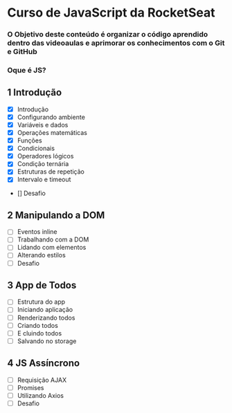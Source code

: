 # Curso de JavaScript da RocketSeat 
### O Objetivo deste conteúdo é organizar o código aprendido dentro das videoaulas e aprimorar os conhecimentos com o Git e GitHub 

### Oque é JS?
#### 
## 1 Introdução
- [x] Introdução
- [X] Configurando ambiente
- [X] Variáveis e dados
- [X] Operações matemáticas
- [X] Funções
- [X] Condicionais
- [X] Operadores lógicos
- [X] Condição ternária
- [X] Estruturas de repetição
- [X] Intervalo e timeout
- [] Desafio

## 2 Manipulando a DOM
- [ ] Eventos inline
- [ ] Trabalhando com a DOM
- [ ] Lidando com elementos
- [ ] Alterando estilos
- [ ] Desafio

## 3 App de Todos
- [ ] Estrutura do app
- [ ] Iniciando aplicação
- [ ] Renderizando todos
- [ ] Criando todos
- [ ] E cluindo todos
- [ ] Salvando no storage

## 4 JS Assíncrono
- [ ] Requisição AJAX
- [ ] Promises
- [ ] Utilizando Axios
- [ ] Desafio